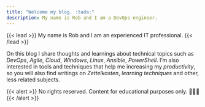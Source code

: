 ```yaml
---
title: "Welcome my blog. :tada:"
description: My name is Rob and I am a DevOps engineer.
---
```

{{< lead >}}
My name is Rob and I am an experienced IT professional.
{{< /lead >}}

On this blog I share thoughts and learnings about technical topics such as _DevOps_, _Agile_, _Cloud_, _Windows_, _Linux_, _Ansible_, _PowerShell_. I’m also interested in tools and techniques that help me increasing my _productivity_, so you will also find writings on _Zettelkasten_, _learning techniques_ and other, less related subjects.

{{< alert >}}
No rights reserved. Content for educational purposes only. 👨🏼‍🎓
{{< /alert >}}

